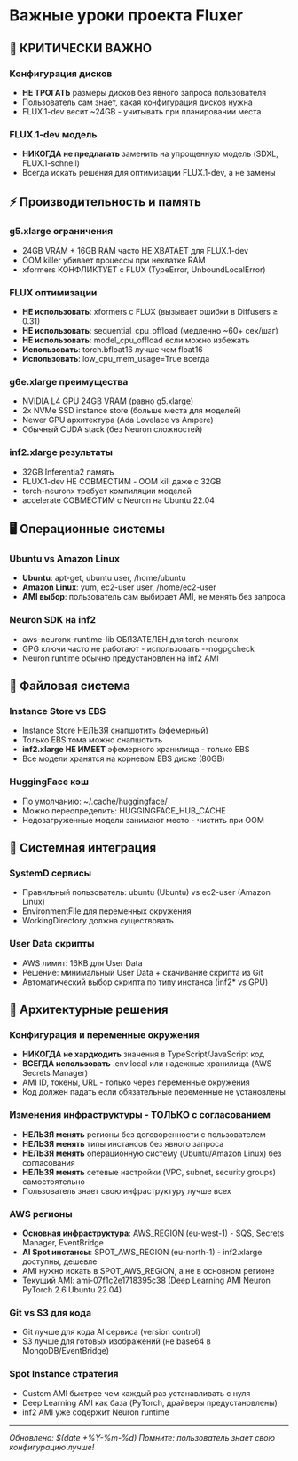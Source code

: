 # Важные уроки проекта Fluxer

## 🚨 КРИТИЧЕСКИ ВАЖНО

### Конфигурация дисков
- **НЕ ТРОГАТЬ** размеры дисков без явного запроса пользователя
- Пользователь сам знает, какая конфигурация дисков нужна
- FLUX.1-dev весит ~24GB - учитывать при планировании места

### FLUX.1-dev модель
- **НИКОГДА не предлагать** заменить на упрощенную модель (SDXL, FLUX.1-schnell)
- Всегда искать решения для оптимизации FLUX.1-dev, а не замены

## ⚡ Производительность и память

### g5.xlarge ограничения
- 24GB VRAM + 16GB RAM часто НЕ ХВАТАЕТ для FLUX.1-dev
- OOM killer убивает процессы при нехватке RAM
- xformers КОНФЛИКТУЕТ с FLUX (TypeError, UnboundLocalError)

### FLUX оптимизации
- **НЕ использовать**: xformers с FLUX (вызывает ошибки в Diffusers ≥ 0.31)
- **НЕ использовать**: sequential_cpu_offload (медленно ~60+ сек/шаг) 
- **НЕ использовать**: model_cpu_offload если можно избежать
- **Использовать**: torch.bfloat16 лучше чем float16
- **Использовать**: low_cpu_mem_usage=True всегда

### g6e.xlarge преимущества  
- NVIDIA L4 GPU 24GB VRAM (равно g5.xlarge)
- 2x NVMe SSD instance store (больше места для моделей)
- Newer GPU архитектура (Ada Lovelace vs Ampere)
- Обычный CUDA stack (без Neuron сложностей)

### inf2.xlarge результаты
- 32GB Inferentia2 память
- FLUX.1-dev НЕ СОВМЕСТИМ - OOM kill даже с 32GB
- torch-neuronx требует компиляции моделей
- accelerate СОВМЕСТИМ с Neuron на Ubuntu 22.04

## 🖥️ Операционные системы

### Ubuntu vs Amazon Linux
- **Ubuntu**: apt-get, ubuntu user, /home/ubuntu
- **Amazon Linux**: yum, ec2-user user, /home/ec2-user  
- **AMI выбор**: пользователь сам выбирает AMI, не менять без запроса

### Neuron SDK на inf2
- aws-neuronx-runtime-lib ОБЯЗАТЕЛЕН для torch-neuronx
- GPG ключи часто не работают - использовать --nogpgcheck
- Neuron runtime обычно предустановлен на inf2 AMI

## 📁 Файловая система

### Instance Store vs EBS
- Instance Store НЕЛЬЗЯ снапшотить (эфемерный)
- Только EBS тома можно снапшотить
- **inf2.xlarge НЕ ИМЕЕТ** эфемерного хранилища - только EBS
- Все модели хранятся на корневом EBS диске (80GB)

### HuggingFace кэш
- По умолчанию: ~/.cache/huggingface/
- Можно переопределить: HUGGINGFACE_HUB_CACHE
- Недозагруженные модели занимают место - чистить при OOM

## 🔧 Системная интеграция

### SystemD сервисы
- Правильный пользователь: ubuntu (Ubuntu) vs ec2-user (Amazon Linux)
- EnvironmentFile для переменных окружения
- WorkingDirectory должна существовать

### User Data скрипты
- AWS лимит: 16KB для User Data
- Решение: минимальный User Data + скачивание скрипта из Git
- Автоматический выбор скрипта по типу инстанса (inf2* vs GPU)

## 📝 Архитектурные решения

### Конфигурация и переменные окружения
- **НИКОГДА не хардкодить** значения в TypeScript/JavaScript код
- **ВСЕГДА использовать** .env.local или надежные хранилища (AWS Secrets Manager)
- AMI ID, токены, URL - только через переменные окружения
- Код должен падать если обязательные переменные не установлены

### Изменения инфраструктуры - ТОЛЬКО с согласованием
- **НЕЛЬЗЯ менять** регионы без договоренности с пользователем
- **НЕЛЬЗЯ менять** типы инстансов без явного запроса
- **НЕЛЬЗЯ менять** операционную систему (Ubuntu/Amazon Linux) без согласования
- **НЕЛЬЗЯ менять** сетевые настройки (VPC, subnet, security groups) самостоятельно
- Пользователь знает свою инфраструктуру лучше всех

### AWS регионы
- **Основная инфраструктура**: AWS_REGION (eu-west-1) - SQS, Secrets Manager, EventBridge
- **AI Spot инстансы**: SPOT_AWS_REGION (eu-north-1) - inf2.xlarge доступны, дешевле
- AMI нужно искать в SPOT_AWS_REGION, а не в основном регионе
- Текущий AMI: ami-07f1c2e1718395c38 (Deep Learning AMI Neuron PyTorch 2.6 Ubuntu 22.04)

### Git vs S3 для кода
- Git лучше для кода AI сервиса (version control)
- S3 лучше для готовых изображений (не base64 в MongoDB/EventBridge)

### Spot Instance стратегия
- Custom AMI быстрее чем каждый раз устанавливать с нуля
- Deep Learning AMI как база (PyTorch, драйверы предустановлены)
- inf2 AMI уже содержит Neuron runtime

---
*Обновлено: $(date +%Y-%m-%d)*
*Помните: пользователь знает свою конфигурацию лучше!*